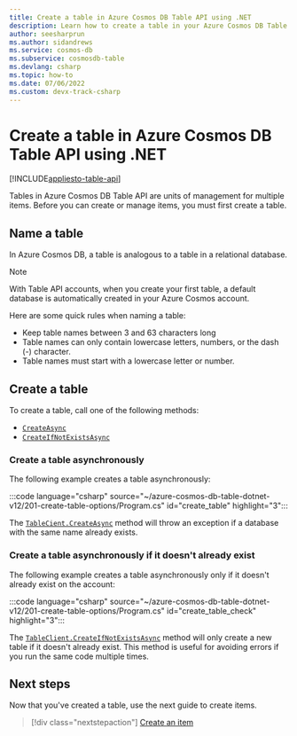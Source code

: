 ```yaml
---
title: Create a table in Azure Cosmos DB Table API using .NET
description: Learn how to create a table in your Azure Cosmos DB Table API account using the .NET SDK
author: seesharprun
ms.author: sidandrews
ms.service: cosmos-db
ms.subservice: cosmosdb-table
ms.devlang: csharp
ms.topic: how-to
ms.date: 07/06/2022
ms.custom: devx-track-csharp
---
```


# Create a table in Azure Cosmos DB Table API using .NET

[!INCLUDE[appliesto-table-api](../includes/appliesto-table-api.md)]

Tables in Azure Cosmos DB Table API are units of management for multiple items. Before you can create or manage items, you must first create a table.

## Name a table

In Azure Cosmos DB, a table is analogous to a table in a relational database.

> [!NOTE]
> With Table API accounts, when you create your first table, a default database is automatically created in your Azure Cosmos account.

Here are some quick rules when naming a table:

* Keep table names between 3 and 63 characters long
* Table names can only contain lowercase letters, numbers, or the dash (-) character.
* Table names must start with a lowercase letter or number.

## Create a table

To create a table, call one of the following methods:

* [``CreateAsync``](#create-a-table-asynchronously)
* [``CreateIfNotExistsAsync``](#create-a-table-asynchronously-if-it-doesnt-already-exist)

### Create a table asynchronously

The following example creates a table asynchronously:

:::code language="csharp" source="~/azure-cosmos-db-table-dotnet-v12/201-create-table-options/Program.cs" id="create_table" highlight="3":::

The [``TableCient.CreateAsync``](/dotnet/api/azure.data.tables.tableclient.createasync) method will throw an exception if a database with the same name already exists.

### Create a table asynchronously if it doesn't already exist

The following example creates a table asynchronously only if it doesn't already exist on the account:

:::code language="csharp" source="~/azure-cosmos-db-table-dotnet-v12/201-create-table-options/Program.cs" id="create_table_check" highlight="3":::

The [``TableClient.CreateIfNotExistsAsync``](/dotnet/api/azure.data.tables.tableclient.createifnotexistsasync) method will only create a new table if it doesn't already exist. This method is useful for avoiding errors if you run the same code multiple times.

## Next steps

Now that you've created a table, use the next guide to create items.

> [!div class="nextstepaction"]
> [Create an item](how-to-dotnet-create-item.md)
